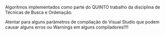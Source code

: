 Algoritmos implementados como parte do QUINTO trabalho da disciplina de Técnicas de Busca e Ordenação.

Atentar para alguns parâmetros de compilação do Visual Studio que podem causar alguns erros ou Warnings em alguns compiladores!!!!